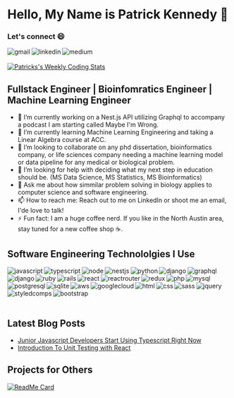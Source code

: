 # Hello, My Name is Patrick Kennedy 👋
### Let's connect 😄
[<img align="left" alt="gmail" src="https://img.shields.io/badge/gmail-D14836?&style=for-the-badge&logo=gmail&logoColor=white" />](https://mail.google.com/mail/?view=cm&fs=1&to=pkennedytx1@gmail.com)
[<img align="left" alt="linkedin" src="https://img.shields.io/badge/linkedin-%230077B5.svg?&style=for-the-badge&logo=linkedin&logoColor=white" />](https://www.linkedin.com/in/pkennedytx1/)
[<img align="left" alt="medium" src="https://img.shields.io/badge/medium-%2312100E.svg?&style=for-the-badge&logo=medium&logoColor=white" />](https://medium.com/@pkennedytx1)
<br />
<br />
[![Patricks's Weekly Coding Stats](https://github-readme-stats.vercel.app/api/wakatime?username=pkennedytx1)](https://github.com/anuraghazra/github-readme-stats)

## Fullstack Engineer | Bioinfomratics Engineer | Machine Learning Engineer

- 🔭 I’m currently working on a Nest.js API utilizing Graphql to accompany a podcast I am starting called Maybe I'm Wrong.
- 🌱 I’m currently learning Machine Learning Engineering and taking a Linear Algebra course at ACC.
- 👯 I’m looking to collaborate on any phd dissertation, bioinformatics company, or life sciences company needing a machine learning model or data pipeline for any medical or biological problem.
- 🤔 I’m looking for help with deciding what my next step in education should be. (MS Data Science, MS Statistics, MS Bioinformatics)
- 💬 Ask me about how simmilar problem solving in biology applies to computer science and software engineering.
- 📫 How to reach me: Reach out to me on LinkedIn or shoot me an email, I'de love to talk!
- ⚡ Fun fact: I am a huge coffee nerd. If you like in the North Austin area, stay tuned for a new coffee shop ☕️.

## Software Engineering Technololgies I Use
<img align="left" alt="javascript" src="https://img.shields.io/badge/javascript-%23F7DF1E.svg?&style=for-the-badge&logo=javascript&logoColor=black" />
<img align="left" alt="typescript" src="https://img.shields.io/badge/typescript%20-%23007ACC.svg?&style=for-the-badge&logo=typescript&logoColor=white" />
<img align="left" alt="node" src="https://img.shields.io/badge/node.js%20-%2343853D.svg?&style=for-the-badge&logo=node.js&logoColor=white" />
<img align="left" alt="nestjs" src="https://img.shields.io/badge/nestjs%20-%23E0234E.svg?&style=for-the-badge&logo=nestjs&logoColor=white" />
<img align="left" alt="python" src="https://img.shields.io/badge/python-%233776AB.svg?&style=for-the-badge&logo=python&logoColor=white" />
<img align="left" alt="django" src="https://img.shields.io/badge/django%20-%23092E20.svg?&style=for-the-badge&logo=django&logoColor=white" />
<img align="left" alt="graphql" src="https://img.shields.io/badge/graphql%20-%23E10098.svg?&style=for-the-badge&logo=graphql&logoColor=white" />
<img align="left" alt="django" src="https://img.shields.io/badge/django%20-%23092E20.svg?&style=for-the-badge&logo=django&logoColor=white" />
<img align="left" alt="ruby" src="https://img.shields.io/badge/ruby-%23CC342D.svg?&style=for-the-badge&logo=ruby&logoColor=white" />
<img align="left" alt="rails" src="https://img.shields.io/badge/rails%20-%23CC0000.svg?&style=for-the-badge&logo=ruby-on-rails&logoColor=white" />
<img align="left" alt="react" src="https://img.shields.io/badge/react%20-%2320232a.svg?&style=for-the-badge&logo=react&logoColor=%2361DAFB" />
<img align="left" alt="reactrouter" src="https://img.shields.io/badge/react_router%20-CA4245.svg?&style=for-the-badge&logo=react-router&logoColor=white" />
<img align="left" alt="redux" src="https://img.shields.io/badge/redux%20-%23593d88.svg?&style=for-the-badge&logo=redux&logoColor=white" />
<img align="left" alt="php" src="https://img.shields.io/badge/php-%23777BB4.svg?&style=for-the-badge&logo=php&logoColor=white" />
<img align="left" alt="mysql" src="https://img.shields.io/badge/mysql-%2300f.svg?&style=for-the-badge&logo=mysql&logoColor=white" />
<img align="left" alt="postgresql" src="https://img.shields.io/badge/postgres-%23316192.svg?&style=for-the-badge&logo=postgresql&logoColor=white" />
<img align="left" alt="sqlite" src="https://img.shields.io/badge/sqlite-%2307405e.svg?&style=for-the-badge&logo=sqlite&logoColor=white" />
<img align="left" alt="aws" src="https://img.shields.io/badge/Amazon%20AWS-%23232F3E?logo=amazon-aws&logoColor=white&style=for-the-badge" />
<img align="left" alt="googlecloud" src="https://img.shields.io/badge/Google%20Cloud-%234285F4?logo=google-cloud&logoColor=white&style=for-the-badge" />
<img align="left" alt="html" src="https://img.shields.io/badge/html5%20-%23E34F26.svg?&style=for-the-badge&logo=html5&logoColor=white" />
<img align="left" alt="css" src="https://img.shields.io/badge/css-%23239120.svg?&style=for-the-badge&logo=css3&logoColor=white" />
<img align="left" alt="sass" src="https://img.shields.io/badge/sass%20-%23CC6699.svg?&style=for-the-badge&logo=sass&logoColor=white" />
<img align="left" alt="jquery" src="https://img.shields.io/badge/jquery%20-%230769AD.svg?&style=for-the-badge&logo=jquery&logoColor=white" />
<img align="left" alt="styledcomps" src="https://img.shields.io/badge/styled_components%20-DB7093.svg?&style=for-the-badge&logo=styled-components&logoColor=white" />
<img align="left" alt="bootstrap" src="https://img.shields.io/badge/bootstrap%20-%23563D7C.svg?&style=for-the-badge&logo=bootstrap&logoColor=white" />

<br/><br/><br/><br/><br/>

## Latest Blog Posts
<!-- BLOG-POST-LIST:START -->
- [Junior Javascript Developers Start Using Typescript Right Now](https://medium.com/@pkennedytx1/junior-javascript-developers-start-using-typescript-right-now-f6976a290457?source=rss-2572cb4f618e------2)
- [Introduction To Unit Testing with React](https://medium.com/@pkennedytx1/introduction-to-unit-testing-with-react-c29ae085291a?source=rss-2572cb4f618e------2)
<!-- BLOG-POST-LIST:END -->

## Projects for Others
[![ReadMe Card](https://github-readme-stats.vercel.app/api/pin/?username=pkennedytx1&repo=MERN-template)](https://github.com/pkennedytx1/MERN-template)
